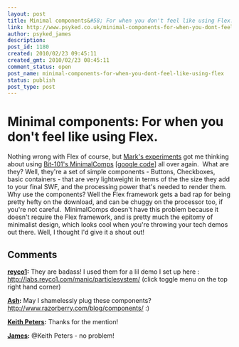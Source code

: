 ```yaml
---
layout: post
title: Minimal components&#58; For when you don't feel like using Flex.
link: http://www.psyked.co.uk/minimal-components-for-when-you-dont-feel-like-using-flex/
author: psyked_james
description: 
post_id: 1180
created: 2010/02/23 09:45:11
created_gmt: 2010/02/23 08:45:11
comment_status: open
post_name: minimal-components-for-when-you-dont-feel-like-using-flex
status: publish
post_type: post
---
```


# Minimal components: For when you don't feel like using Flex.

Nothing wrong with Flex of course, but [Mark's experiments](http://markstar.co.uk/blog/2010/flashplatform/actionscript/hype-shapelayout-experiment/) got me thinking about using [Bit-101's MinimalComps](http://www.bit-101.com/minimalcomps/) [[google code](http://code.google.com/p/minimalcomps/)] all over again.  What are they? Well, they're a set of simple components - Buttons, Checkboxes, basic containers - that are very lightweight in terms of the the size they add to your final SWF, and the processing power that's needed to render them. Why use the components? Well the Flex framework gets a bad rap for being pretty hefty on the download, and can be chuggy on the processor too, if you're not careful.  MinimalComps doesn't have this problem because it doesn't require the Flex framework, and is pretty much the epitomy of minimalist design, which looks cool when you're throwing your tech demos out there. Well, I thought I'd give it a shout out!

## Comments

**[reyco1](#829 "2010-02-23 14:15:52"):** They are badass! I used them for a lil demo I set up here : http://labs.reyco1.com/manic/particlesystem/ (click toggle menu on the top right hand corner)

**[Ash](#830 "2010-02-23 15:43:36"):** May I shamelessly plug these components? http://www.razorberry.com/blog/components/ :)

**[Keith Peters](#831 "2010-02-23 20:37:44"):** Thanks for the mention!

**[James](#832 "2010-02-23 23:56:20"):** @Keith Peters - no problem!


